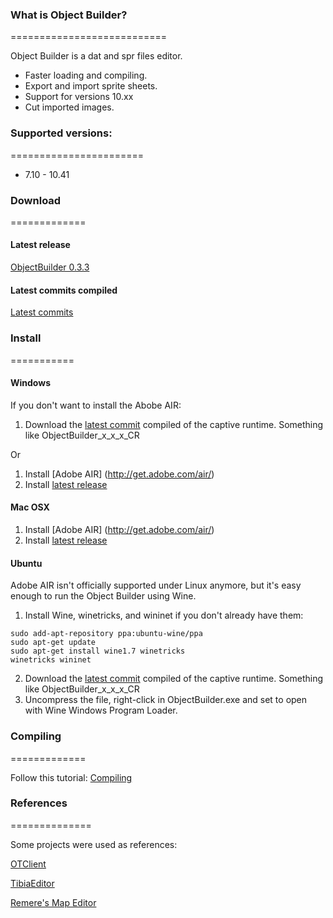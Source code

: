 ### What is Object Builder?
===========================

Object Builder is a dat and spr files editor.

* Faster loading and compiling.
* Export and import sprite sheets.
* Support for versions 10.xx
* Cut imported images.



### Supported versions:
=======================

* 7.10 - 10.41



### Download
=============

#### Latest release

[ObjectBuilder 0.3.3](https://www.dropbox.com/s/jluqw0bi7e8wcef/ObjectBuilder0.3.3.air)


#### Latest commits compiled

[Latest commits](https://www.dropbox.com/sh/l6u5ponwfr77bhm/AAAY3xbcGudRzvcjUbizt0tha)



### Install
===========

#### Windows

If you don't want to install the Abobe AIR:

1. Download the [latest commit](https://github.com/Mignari/ObjectBuilder#latest-commits-compiled) compiled of the captive runtime. Something like ObjectBuilder_x_x_x_CR

Or

1. Install [Adobe AIR] (http://get.adobe.com/air/)
2. Install [latest release](https://github.com/Mignari/ObjectBuilder#latest-release)



#### Mac OSX

1. Install [Adobe AIR] (http://get.adobe.com/air/)
2. Install [latest release](https://github.com/Mignari/ObjectBuilder#latest-release)



#### Ubuntu

Adobe AIR isn't officially supported under Linux anymore, but it's easy enough to run the Object Builder using Wine.

1. Install Wine, winetricks, and wininet if you don't already have them:

```
sudo add-apt-repository ppa:ubuntu-wine/ppa
sudo apt-get update
sudo apt-get install wine1.7 winetricks
winetricks wininet
```
2. Download the [latest commit](https://github.com/Mignari/ObjectBuilder#latest-commits-compiled) compiled of the captive runtime. Something like ObjectBuilder_x_x_x_CR
3. Uncompress the file, right-click in ObjectBuilder.exe and set to open with Wine Windows Program Loader.



### Compiling
=============

Follow this tutorial:
[Compiling](https://github.com/Mignari/ObjectBuilder/wiki/Compiling)


### References
==============

Some projects were used as references:

[OTClient](https://github.com/edubart/otclient)

[TibiaEditor](https://github.com/asamy45/TibiaEditor)

[Remere's Map Editor](https://github.com/hjnilsson/rme)
